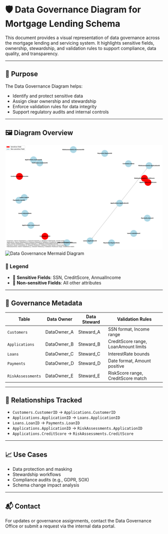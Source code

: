 ﻿# 🛡️ Data Governance Diagram for Mortgage Lending Schema

This document provides a visual representation of data governance across the mortgage lending and servicing system. It highlights sensitive fields, ownership, stewardship, and validation rules to support compliance, data quality, and transparency.

---

## 📘 Purpose

The Data Governance Diagram helps:
- Identify and protect sensitive data
- Assign clear ownership and stewardship
- Enforce validation rules for data integrity
- Support regulatory audits and internal controls

---

## 🖼️ Diagram Overview

![Data Governance Diagram](./DataGovernanceDiagram.png) <br/>
![Data Governance Mermaid Diagram](./DataGovernance.mermaid)

### 🔹 Legend
- 🔴 **Sensitive Fields**: SSN, CreditScore, AnnualIncome
- 🔵 **Non-sensitive Fields**: All other attributes

---

## 🧭 Governance Metadata

| Table            | Data Owner     | Data Steward   | Validation Rules                          |
|------------------|----------------|----------------|-------------------------------------------|
| `Customers`      | DataOwner_A    | Steward_A      | SSN format, Income range                  |
| `Applications`   | DataOwner_B    | Steward_B      | CreditScore range, LoanAmount limits      |
| `Loans`          | DataOwner_C    | Steward_C      | InterestRate bounds                       |
| `Payments`       | DataOwner_D    | Steward_D      | Date format, Amount positive              |
| `RiskAssessments`| DataOwner_E    | Steward_E      | RiskScore range, CreditScore match        |

---

## 🔗 Relationships Tracked

- `Customers.CustomerID` → `Applications.CustomerID`
- `Applications.ApplicationID` → `Loans.ApplicationID`
- `Loans.LoanID` → `Payments.LoanID`
- `Applications.ApplicationID` → `RiskAssessments.ApplicationID`
- `Applications.CreditScore` → `RiskAssessments.CreditScore`

---

## 📈 Use Cases

- Data protection and masking
- Stewardship workflows
- Compliance audits (e.g., GDPR, SOX)
- Schema change impact analysis

---

## 📬 Contact

For updates or governance assignments, contact the Data Governance Office or submit a request via the internal data portal.
